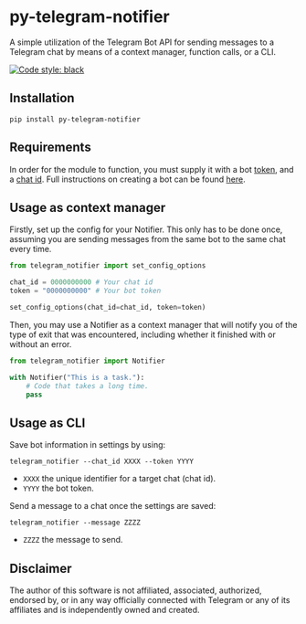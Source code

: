 # py-telegram-notifier
A simple utilization of the Telegram Bot API for sending messages to a Telegram chat by means of 
a context manager, function calls, or a CLI.

[![Code style: black](https://img.shields.io/badge/code%20style-black-000000.svg)](https://github.com/psf/black)

## Installation
    pip install py-telegram-notifier

## Requirements
In order for the module to function, you must supply it with a bot 
[token](https://core.telegram.org/bots/api#authorizing-your-bot), and a 
[chat id](https://core.telegram.org/bots/api#sendmessage). Full instructions on creating a bot 
can be found [here](https://core.telegram.org/bots#3-how-do-i-create-a-bot).

## Usage as context manager
Firstly, set up the config for your Notifier. This only has to be done once, assuming you are 
sending messages from the same bot to the same chat every time.
```python
from telegram_notifier import set_config_options

chat_id = 0000000000 # Your chat id
token = "0000000000" # Your bot token

set_config_options(chat_id=chat_id, token=token)
```
Then, you may use a Notifier as a context manager that will notify you of the type of exit 
that was encountered, including whether it finished with or without an error.
```python
from telegram_notifier import Notifier

with Notifier("This is a task."):
    # Code that takes a long time.
    pass
```

## Usage as CLI
Save bot information in settings by using:
    
    telegram_notifier --chat_id XXXX --token YYYY
    
- ``XXXX`` the unique identifier for a target chat (chat id).
- ``YYYY`` the bot token.

Send a message to a chat once the settings are saved:

    telegram_notifier --message ZZZZ
    
- ``ZZZZ`` the message to send.

## Disclaimer
The author of this software is not affiliated, associated, authorized, endorsed by, or in any 
way officially connected with Telegram or any of its affiliates and is independently owned and 
created. 
